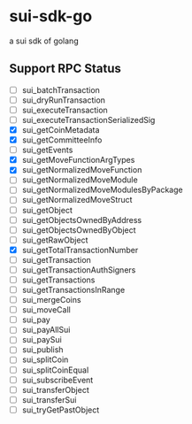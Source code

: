 # sui-sdk-go
a sui sdk  of golang

## Support RPC Status

- [ ] sui_batchTransaction
- [ ] sui_dryRunTransaction
- [ ] sui_executeTransaction
- [ ] sui_executeTransactionSerializedSig
- [x] sui_getCoinMetadata
- [x] sui_getCommitteeInfo
- [ ] sui_getEvents
- [x] sui_getMoveFunctionArgTypes
- [x] sui_getNormalizedMoveFunction
- [ ] sui_getNormalizedMoveModule
- [ ] sui_getNormalizedMoveModulesByPackage
- [ ] sui_getNormalizedMoveStruct
- [ ] sui_getObject
- [ ] sui_getObjectsOwnedByAddress
- [ ] sui_getObjectsOwnedByObject
- [ ] sui_getRawObject
- [x] sui_getTotalTransactionNumber
- [ ] sui_getTransaction
- [ ] sui_getTransactionAuthSigners
- [ ] sui_getTransactions
- [ ] sui_getTransactionsInRange
- [ ] sui_mergeCoins
- [ ] sui_moveCall
- [ ] sui_pay
- [ ] sui_payAllSui
- [ ] sui_paySui
- [ ] sui_publish
- [ ] sui_splitCoin
- [ ] sui_splitCoinEqual
- [ ] sui_subscribeEvent
- [ ] sui_transferObject
- [ ] sui_transferSui
- [ ] sui_tryGetPastObject
